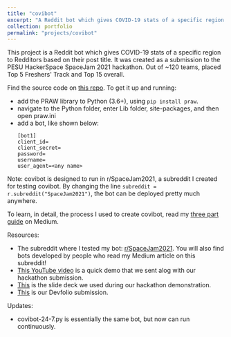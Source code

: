 ```yaml
---
title: "covibot"
excerpt: "A Reddit bot which gives COVID-19 stats of a specific region to Redditors based on their post title."
collection: portfolio
permalink: "projects/covibot"
---
```


This project is a Reddit bot which gives COVID-19 stats of a specific region to Redditors based on their post title.
It was created as a submission to the PESU HackerSpace SpaceJam 2021 hackathon.
Out of ~120 teams, placed Top 5 Freshers' Track and Top 15 overall.

Find the source code on [this repo](https://github.com/ashishkulkarnii/covibot).
To get it up and running:
- add the PRAW library to Python (3.6+), using ```pip install praw```.
- navigate to the Python folder, enter Lib folder, site-packages, and then open praw.ini
- add a bot, like shown below:
    ```
    [bot1]
    client_id=
    client_secret=
    password=
    username=
    user_agent=<any name>
    ```

Note: covibot is designed to run in r/SpaceJam2021, a subreddit I created for testing covibot. 
By changing the line ```subreddit = r.subreddit("SpaceJam2021")```, the bot can be deployed pretty much anywhere.

To learn, in detail, the process I used to create covibot, read my [three part guide](/articles/reddit-bot) on Medium. 

Resources:
- The subreddit where I tested my bot: [r/SpaceJam2021](https://www.reddit.com/r/SpaceJam2021/). You will also find bots developed by people who read my Medium article on this subreddit!
- [This YouTube video](https://www.youtube.com/watch?v=AqTPwbqeNeU) is a quick demo that we sent alog with our hackathon submission.
- [This](https://docs.google.com/presentation/d/15PUDgeP8JoicsmX3rf_dg8xgRDyMsBSlQQbA5nvFyoU) is the slide deck we used during our hackathon demonstration.
- [This](https://devfolio.co/submissions/covibot-cf95) is our Devfolio submission.

Updates:
- covibot-24-7.py is essentially the same bot, but now can run continuously.
